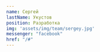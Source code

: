 ```yaml
---
name: Сергей
lastName: Укустов
position: Разработка
img: 'assets/img/team/sergey.jpg'
messenger: "facebook"
href: "/#"
---
```


